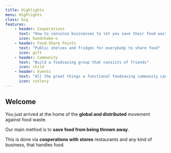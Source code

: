 ```yaml
---
title: Highlights
menu: Highlights
class: big
features:
    - header: Cooperations
      text: "How to convince businesses to let you save their food waste"
      icon: handshake-o
    - header: Food-Share Points
      text: "Public shelves and fridges for everybody to share food"
      icon: gift
    - header: Community
      text: "Build a foodsaving group that consists of friends"
      icon: child
    - header: Events
      text: "All the great things a functional foodsaving community can do"
      icon: cutlery
---
```


## Welcome

You just arrived at the home of the **global and distributed** movement against food waste.

Our main method is to **save food from being thrown away**.

This is done via **cooperations with stores** restaurants and any kind of business, that handles food.
